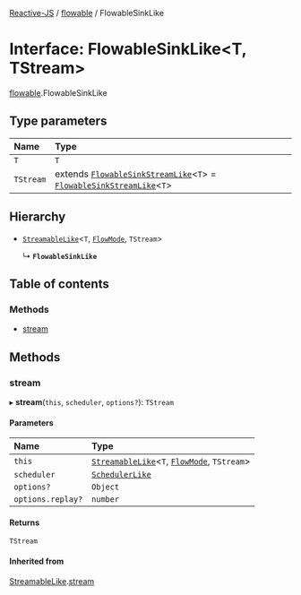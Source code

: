 [Reactive-JS](../README.md) / [flowable](../modules/flowable.md) / FlowableSinkLike

# Interface: FlowableSinkLike<T, TStream\>

[flowable](../modules/flowable.md).FlowableSinkLike

## Type parameters

| Name | Type |
| :------ | :------ |
| `T` | `T` |
| `TStream` | extends [`FlowableSinkStreamLike`](flowable.FlowableSinkStreamLike.md)<`T`\> = [`FlowableSinkStreamLike`](flowable.FlowableSinkStreamLike.md)<`T`\> |

## Hierarchy

- [`StreamableLike`](streamable.StreamableLike.md)<`T`, [`FlowMode`](../modules/flowable.md#flowmode), `TStream`\>

  ↳ **`FlowableSinkLike`**

## Table of contents

### Methods

- [stream](flowable.FlowableSinkLike.md#stream)

## Methods

### stream

▸ **stream**(`this`, `scheduler`, `options?`): `TStream`

#### Parameters

| Name | Type |
| :------ | :------ |
| `this` | [`StreamableLike`](streamable.StreamableLike.md)<`T`, [`FlowMode`](../modules/flowable.md#flowmode), `TStream`\> |
| `scheduler` | [`SchedulerLike`](scheduler.SchedulerLike.md) |
| `options?` | `Object` |
| `options.replay?` | `number` |

#### Returns

`TStream`

#### Inherited from

[StreamableLike](streamable.StreamableLike.md).[stream](streamable.StreamableLike.md#stream)
